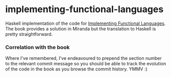 # implementing-functional-languages

Haskell implementation of the code for
[Implementing Functional Languages](https://www.microsoft.com/en-us/research/publication/implementing-functional-languages-a-tutorial/).
The book provides a solution in Miranda but the translation to Haskell is pretty straightforward.

### Correlation with the book

Where I've remembered, I've endeavoured to prepend the section number to the relevant commit message
so you should be able to track the evolution of the code in the book as you browse the
commit history. YMMV :)
